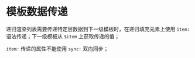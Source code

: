 # 模板数据传递

递归渲染列表需要传递特定层数据到下一级模板时，在递归填充元素上使用 `item:` 语法传递；下一级模板从 `$item` 上获取传递的值；

`item:` 传递的属性不能使用 `sync:` 双向同步；

<code-view src="/demo/chapter3/temp-test-fill3/package.json" style="height:500px;"></code-view>